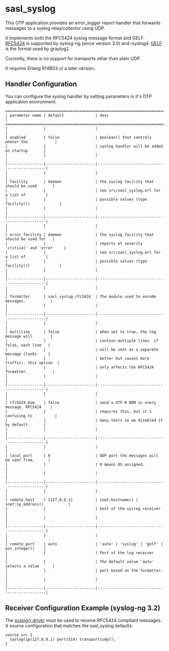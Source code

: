 # sasl_syslog

This OTP application provides an error_logger report handler
that forwards messages to a syslog relay/collector using UDP.

It implements both the RFC5424 syslog message format and GELF.
[RFC5424][1] is supported by syslog-ng (since version 3.0) and rsyslogd.
[GELF][2] is the format used by graylog2.

Currently, there is no support for transports other than plain UDP.

It requires Erlang R14B03 or a later version.

## Handler Configuration
You can configure the syslog handler by setting parameters in it's OTP application environment.

    =========================================================================================
    | parameter name | default              | desc                                          |
    =========================================================================================
    |                |                      |                                               |
    | enabled        | false                | boolean() that controls wheter the            |
    |                |                      | syslog handler will be added on startup       |
    |                |                      |                                               |
    |----------------|----------------------|-----------------------------------------------|
    |                |                      |                                               |
    | facility       | daemon               | the syslog facility that should be used       |
    |                |                      | see src/sasl_syslog.erl for a list of         |
    |                |                      | possible values (type facility())             |
    |                |                      |                                               |
    |----------------|----------------------|-----------------------------------------------|
    |                |                      |                                               |
    | error_facility | daemon               | the syslog facility that should be used for   |
    |                |                      | reports of severity 'critical' and 'error'    |
    |                |                      | see src/sasl_syslog.erl for a list of         |
    |                |                      | possible values (type facility())             |
    |                |                      |                                               |
    |----------------|----------------------|-----------------------------------------------|
    |                |                      |                                               |
    | formatter      | sasl_syslog_rfc5424  | The module used to encode messages.           |
    |                |                      |                                               |
    |----------------|----------------------|-----------------------------------------------|
    |                |                      |                                               |
    | multiline      | false                | when set to true, the log message will        |
    |                |                      | contain multiple lines. if false, each line   |
    |                |                      | will be sent as a separate message (looks     |
    |                |                      | better but causes more traffic). this option  |
    |                |                      | only affects the RFC5424 formatter.           |
    |                |                      |                                               |
    |----------------|----------------------|-----------------------------------------------|
    |                |                      |                                               |
    | rfc5424_bom    | false                | send a UTF-8 BOM in every message. RFC5424    |
    |                |                      | requires this, but it's confusing to          |
    |                |                      | many tools so we disabled it by default.      |
    |                |                      |                                               |
    |----------------|----------------------|-----------------------------------------------|
    |                |                      |                                               |
    | local_port     | 0                    | UDP port the messages will be sent from.      |
    |                |                      | 0 means OS assigned.                          |
    |                |                      |                                               |
    |----------------|----------------------|-----------------------------------------------|
    |                |                      |                                               |
    | remote_host    | {127,0,0,1}          | inet:hostname() | inet:ip_address()           |
    |                |                      | host of the syslog receiver                   |
    |                |                      |                                               |
    |----------------|----------------------|-----------------------------------------------|
    |                |                      |                                               |
    | remote_port    | auto                 | 'auto' | 'syslog' | 'gelf' | pos_integer()    |
    |                |                      | Port of the log receiver                      |
    |                |                      | The default value 'auto' selects a value      |
    |                |                      | port based on the formatter.                  |
    |                |                      |                                               |
    |----------------|----------------------|-----------------------------------------------|

## Receiver Configuration Example (syslog-ng 3.2)

The [syslog() driver][3] must be used to receive RFC5424 compliant messages.
A source configuration that matches the sasl_syslog defaults:

    source src {
      syslog(ip(127.0.0.1) port(514) transport(udp));
    }

[1]: http://tools.ietf.org/html/rfc5424
[2]: https://github.com/Graylog2/graylog2-docs/wiki/GELF
[3]: http://www.balabit.com/sites/default/files/documents/syslog-ng-ose-3.2-guides/syslog-ng-ose-v3.2-guide-admin-en.html/configuring_sources_syslog.html
